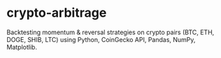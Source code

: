 # crypto-arbitrage
Backtesting momentum & reversal strategies on crypto pairs (BTC, ETH, DOGE, SHIB, LTC) using Python, CoinGecko API, Pandas, NumPy, Matplotlib.
